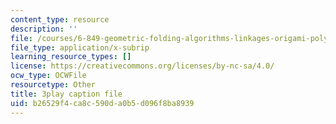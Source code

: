 ```yaml
---
content_type: resource
description: ''
file: /courses/6-849-geometric-folding-algorithms-linkages-origami-polyhedra-fall-2012/b26529f4ca8c590da0b5d096f8ba8939_nPyH0xPFjbE.vtt
file_type: application/x-subrip
learning_resource_types: []
license: https://creativecommons.org/licenses/by-nc-sa/4.0/
ocw_type: OCWFile
resourcetype: Other
title: 3play caption file
uid: b26529f4-ca8c-590d-a0b5-d096f8ba8939
---
```

